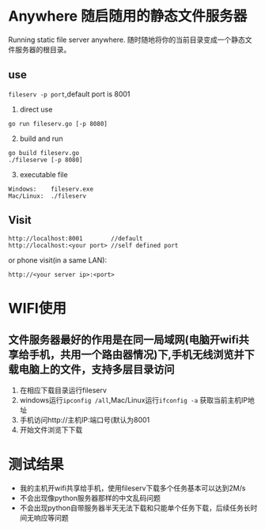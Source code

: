 Anywhere 随启随用的静态文件服务器
==============================

Running static file server anywhere. 随时随地将你的当前目录变成一个静态文件服务器的根目录。

## use

`fileserv -p port`,default port is 8001

1. direct use
```
go run fileserv.go [-p 8080]
```
2. build and run
```
go build fileserv.go
./fileserve [-p 8080]
```

3. executable file
```
Windows:    fileserv.exe
Mac/Linux:  ./fileserv
```

## Visit

```
http://localhost:8001        //default
http://localhost:<your port> //self defined port
```
or phone visit(in a same LAN):
```
http://<your server ip>:<port>
```

# WIFI使用
## 文件服务器最好的作用是在同一局域网(电脑开wifi共享给手机，共用一个路由器情况)下,手机无线浏览并下载电脑上的文件，支持多层目录访问
1. 在相应下载目录运行fileserv
2. windows运行`ipconfig /all`,Mac/Linux运行`ifconfig -a` 获取当前主机IP地址
3. 手机访问http://主机IP:端口号(默认为8001
4. 开始文件浏览下下载

# 测试结果
- 我的主机开wifi共享给手机，使用fileserv下载多个任务基本可以达到2M/s
- 不会出现像python服务器那样的中文乱码问题
- 不会出现python自带服务器半天无法下载和只能单个任务下载，后续任务长时间无响应等问题

